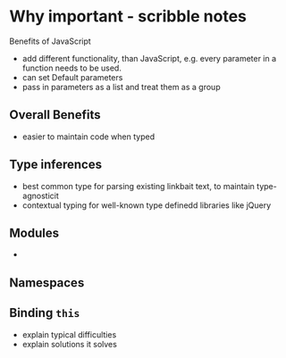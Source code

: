 # Why important - scribble notes

Benefits of JavaScript

- add different functionality, than JavaScript, e.g. every parameter in a function needs to be used.
- can set Default parameters
- pass in parameters as a list and treat them as a group

## Overall Benefits

- easier to maintain code when typed

## Type inferences

- best common type for parsing existing linkbait text, to maintain type-agnosticit
- contextual typing for well-known type definedd libraries like jQuery

## Modules

- 

## Namespaces


## Binding `this`

- explain typical difficulties
- explain solutions it solves

